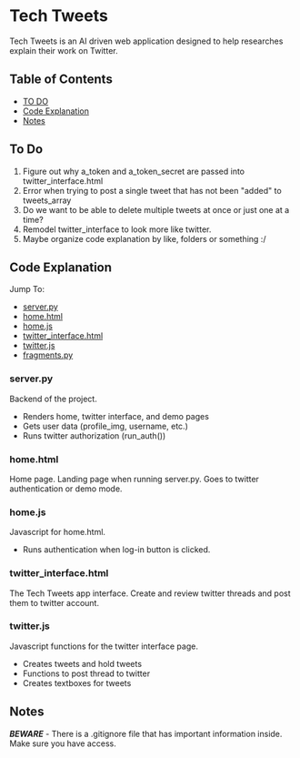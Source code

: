 # Tech Tweets
Tech Tweets is an AI driven web application designed to help researches explain their work on Twitter.

## Table of Contents

* [TO DO](#to-to)
* [Code Explanation](#code-explanation)
* [Notes](#notes)

## To Do
1. Figure out why a_token and a_token_secret are passed into twitter_interface.html
2. Error when trying to post a single tweet that has not been "added" to tweets_array
3. Do we want to be able to delete multiple tweets at once or just one at a time?
4. Remodel twitter_interface to look more like twitter.
5. Maybe organize code explanation by like, folders or something :/

## Code Explanation
Jump To:
* [server.py](#serverpy)
* [home.html](#homehtml)
* [home.js](#homejs)
* [twitter_interface.html](#twitter_interfacehtml)
* [twitter.js](#twitterjs)
* [fragments.py](#fragementspy)

### server.py
Backend of the project. 
* Renders home, twitter interface, and demo pages
* Gets user data (profile_img, username, etc.)
* Runs twitter authorization (run_auth())

### home.html
Home page. Landing page when running server.py. Goes to twitter authentication or demo mode.

### home.js
Javascript for home.html. 
* Runs authentication when log-in button is clicked.

### twitter_interface.html
The Tech Tweets app interface. Create and review twitter threads and post them to twitter account.

### twitter.js
Javascript functions for the twitter interface page. 
* Creates tweets and hold tweets
* Functions to post thread to twitter
* Creates textboxes for tweets

## Notes
***BEWARE*** - There is a .gitignore file that has important information inside. Make sure you have access.